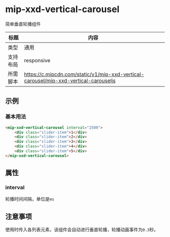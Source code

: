 # mip-xxd-vertical-carousel

简单垂直轮播组件

标题|内容
----|----
类型|通用
支持布局|responsive
所需脚本|https://c.mipcdn.com/static/v1/mip-xxd-vertical-carousel/mip-xxd-vertical-carouseljs

## 示例

### 基本用法
```html
<mip-xxd-vertical-carousel interval="2500">
    <div class="slider-item">1</div>
    <div class="slider-item">2</div>
    <div class="slider-item">3</div>
    <div class="slider-item">4</div>
    <div class="slider-item">5</div>
</mip-xxd-vertical-carousel>
```

## 属性

### interval
轮播时间间隔，单位是`ms`

## 注意事项
使用时传入各列表元素，该组件会自动进行垂直轮播，轮播动画事件为`0.3`秒。
